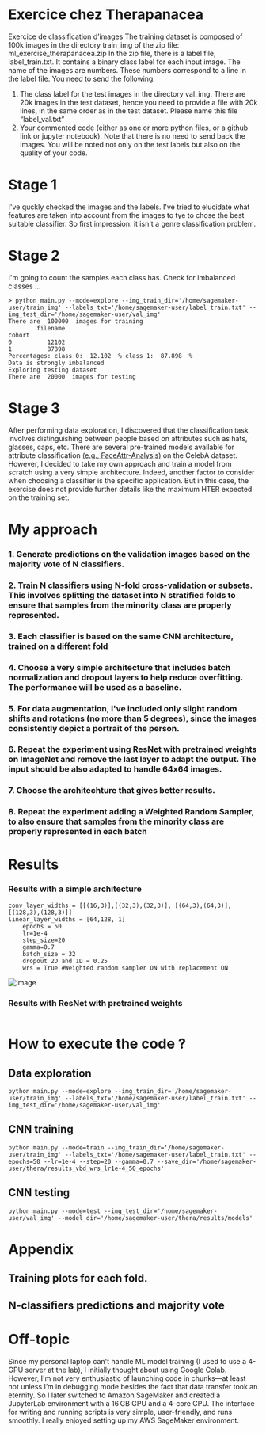 # Exercice chez Therapanacea
Exercice de classification d’images
The training dataset is composed of 100k images in the directory train_img of the zip file: ml_exercise_therapanacea.zip
In the zip file, there is a label file, label_train.txt. It contains a binary class label for each input image. The name of the images are numbers. These numbers correspond to a line in the label file.
You need to send the following:
  1. The class label for the test images in the directory val_img.
There are 20k images in the test dataset, hence you need to provide a file with 20k
lines, in the same order as in the test dataset. Please name this file “label_val.txt”
  2. Your commented code (either as one or more python files, or a github link or jupyter
notebook).
Note that there is no need to send back the images.
You will be noted not only on the test labels but also on the quality of your code.

# Stage 1 
I've quckly checked the images and the labels. I've tried to elucidate what features are taken into account from the images to tye to chose the best suitable classifier. So first impression: it isn't a genre classification problem. 
# Stage 2 
I'm going to count the samples each class has. Check for imbalanced classes ... 
```text
> python main.py --mode=explore --img_train_dir='/home/sagemaker-user/train_img' --labels_txt='/home/sagemaker-user/label_train.txt' --img_test_dir='/home/sagemaker-user/val_img'
There are  100000  images for training
        filename
cohort          
0          12102
1          87898
Percentages: class 0:  12.102  % class 1:  87.898  %
Data is strongly imbalanced
Exploring testing dataset
There are  20000  images for testing
```
# Stage 3
After performing data exploration, I discovered that the classification task involves distinguishing between people based on attributes such as hats, glasses, caps, etc. There are several pre-trained models available for attribute classification [(e.g., FaceAttr-Analysis)](https://github.com/Hawaii0821/FaceAttr-Analysis/tree/master) on the CelebA dataset. However, I decided to take my own approach and train a model from scratch using a very simple architecture. Indeed, another factor to consider when choosing a classifier is the specific application. But in this case, the exercise does not provide further details like the maximum HTER expected on the training set.
# My approach
### 1. Generate predictions on the validation images based on the majority vote of N classifiers.
### 2. Train N classifiers using N-fold cross-validation or subsets. This involves splitting the dataset into N stratified folds to ensure that samples from the minority class are properly represented.
### 3. Each classifier is based on the same CNN architecture, trained on a different fold
### 4. Choose a very simple architecture that includes batch normalization and dropout layers to help reduce overfitting. The performance will be used as a baseline. 
### 5. For data augmentation, I've included only slight random shifts and rotations (no more than 5 degrees), since the images consistently depict a portrait of the person.
### 6. Repeat the experiment using ResNet with pretrained weights on ImageNet and remove the last layer to adapt the output. The input should be also adapted to handle 64x64 images. 
### 7. Choose the architechture that gives better results.
### 8. Repeat the experiment adding a Weighted Random Sampler, to also ensure that samples from the minority class are properly represented in each batch

# Results
### Results with a simple architecture
```
conv_layer_widths = [[(16,3)],[(32,3),(32,3)], [(64,3),(64,3)], [(128,3),(128,3)]] 
linear_layer_widths = [64,128, 1]
    epochs = 50
    lr=1e-4
    step_size=20
    gamma=0.7
    batch_size = 32
    dropout 2D and 1D = 0.25
    wrs = True #Weighted random sampler ON with replacement ON
```
![image](https://github.com/user-attachments/assets/7033122f-a5ad-4e03-a8ac-f31eec41bacd)
### Results with ResNet with pretrained weights 
```

```

# How to execute the code ?
## Data exploration
```
python main.py --mode=explore --img_train_dir='/home/sagemaker-user/train_img' --labels_txt='/home/sagemaker-user/label_train.txt' --img_test_dir='/home/sagemaker-user/val_img'
```
## CNN training
```
python main.py --mode=train --img_train_dir='/home/sagemaker-user/train_img' --labels_txt='/home/sagemaker-user/label_train.txt' --epochs=50 --lr=1e-4 --step=20 --gamma=0.7 --save_dir='/home/sagemaker-user/thera/results_vbd_wrs_lr1e-4_50_epochs'
```
## CNN testing
```
python main.py --mode=test --img_test_dir='/home/sagemaker-user/val_img' --model_dir='/home/sagemaker-user/thera/results/models'
```

# Appendix
## Training plots for each fold.

## N-classifiers predictions and majority vote

# Off-topic
Since my personal laptop can't handle ML model training (I used to use a 4-GPU server at the lab), I initially thought about using Google Colab. However, I'm not very enthusiastic of launching code in chunks—at least not unless I’m in debugging mode besides the fact that data transfer took an eternity. So I later switched to Amazon SageMaker and created a JupyterLab environment with a 16 GB GPU and a 4-core CPU. The interface for writing and running scripts is very simple, user-friendly, and runs smoothly. I really enjoyed setting up my AWS SageMaker environment.
